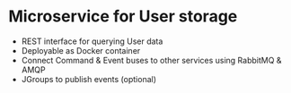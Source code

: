 Microservice for User storage
=============================


* REST interface for querying User data
* Deployable as Docker container
* Connect Command & Event buses to other services using RabbitMQ & AMQP
* JGroups to publish events (optional)
